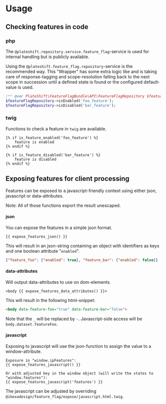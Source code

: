 # Usage

## Checking features in code

### php

The `@plateshift.repository.service.feature_flag`-service is used for internal handling but is publicly available.

Using the `@plateshift.feature_flag.repository`-service is the recommended way. This "Wrapper" has some extra logic like
and is taking care of response-tagging and scope-resolution falling back to the next scope in succession until a defined
state is found or the configured default-value is used.

```php
/** @var PlateShift\FeatureFlagBundle\API\FeatureFlagRepository $featureFlagRepository */
$featureFlagRepository->isEnabled('foo_feature');
$featureFlagRepository->isDisabled('bar_feature');
```

### twig

Functions to check a feature in `twig` are available.

```twig
{% if is_feature_enabled('foo_feature') %}
    feature is enabled
{% endif %}

{% if is_feature_disabled('bar_feature') %}
    feature is disabled
{% endif %}
```

## Exposing features for client processing

Features can be exposed to a javascript-friendly context using either json, javascript or data-attributes.

Note: All of those functions export the result unescaped.

#### json

You can expose the features in a simple json format.

```twig
{{ expose_features_json() }}
```

This will result in an json-string containing an object with identifiers as keys and one boolean
attribute "`enabled`".

```json
{"feature_foo": {"enabled": true}, "feature_bar": {"enabled": false}}
```

#### data-attributes

Will output data-attributes to use on dom-elements.

```twig
<body {{ expose_features_data_attributes() }}>
```

This will result in the following html-snippet:

```html
<body data-feature-foo="true" data-feature-bar="false">
```

Note that the `_` will be replaced by `-`. Javascript-side access will be `body.dataset.featureFoo`.

#### javascript

Exposing to javascript will use the json-function to assign the value to a window-attribute.

```twig
Exposure in "window.ipFeatures":
{{ expose_features_javascript() }}

Or with adjusted key in the window object (will write the states to "window.features"):
{{ expose_features_javascript('features') }}
```

The javascript can be adjusted by overriding `@ibexadesign/feature_flag/expose/javascript.html.twig`.
